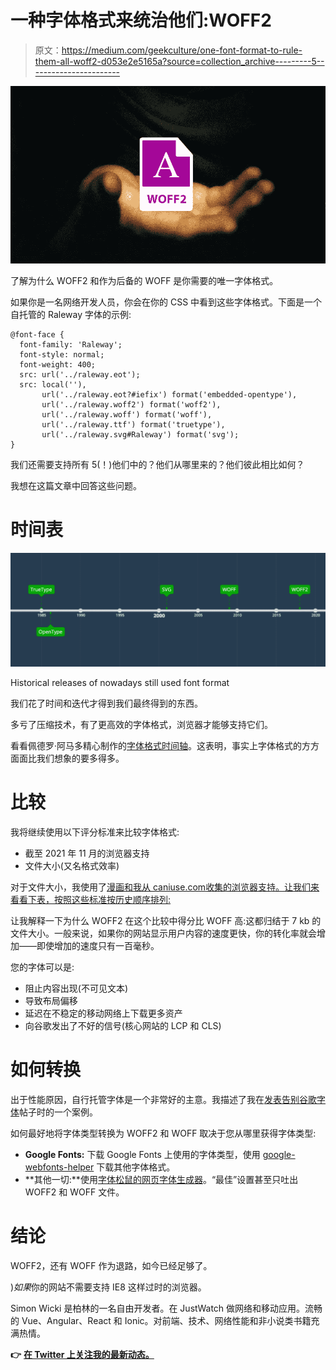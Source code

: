 # 一种字体格式来统治他们:WOFF2

> 原文：<https://medium.com/geekculture/one-font-format-to-rule-them-all-woff2-d053e2e5165a?source=collection_archive---------5----------------------->

![](img/2b9bc19e5cc1fbdcf97ca6cf57b0170e.png)

了解为什么 WOFF2 和作为后备的 WOFF 是你需要的唯一字体格式。

如果你是一名网络开发人员，你会在你的 CSS 中看到这些字体格式。下面是一个自托管的 Raleway 字体的示例:

```
@font-face {
  font-family: 'Raleway';
  font-style: normal;
  font-weight: 400;
  src: url('../raleway.eot');
  src: local(''),
       url('../raleway.eot?#iefix') format('embedded-opentype'),
       url('../raleway.woff2') format('woff2'),
       url('../raleway.woff') format('woff'),
       url('../raleway.ttf') format('truetype'),
       url('../raleway.svg#Raleway') format('svg');
}
```

我们还需要支持所有 5(！)他们中的？他们从哪里来的？他们彼此相比如何？

我想在这篇文章中回答这些问题。

# 时间表

![](img/39785a9df6f2bdf8e2f1acd7334c63ed.png)

Historical releases of nowadays still used font format

我们花了时间和迭代才得到我们最终得到的东西。

多亏了压缩技术，有了更高效的字体格式，浏览器才能够支持它们。

看看佩德罗·阿马多精心制作的[字体格式时间轴](https://typeforge.files.wordpress.com/2011/11/timeline_formatos_software_fontes_v10-01.jpg)。这表明，事实上字体格式的方方面面比我们想象的要多得多。

# 比较

我将继续使用以下评分标准来比较字体格式:

*   截至 2021 年 11 月的浏览器支持
*   文件大小(又名格式效率)

对于文件大小，我使用了[漫画和我从 caniuse.com](http://comicneue.com/)[收集的浏览器支持。让我们来看看下表，按照这些标准按历史顺序排列:](https://caniuse.com/)

让我解释一下为什么 WOFF2 在这个比较中得分比 WOFF 高:这都归结于 7 kb 的文件大小。一般来说，如果你的网站显示用户内容的速度更快，你的转化率就会增加——即使增加的速度只有一百毫秒。

您的字体可以是:

*   阻止内容出现(不可见文本)
*   导致布局偏移
*   延迟在不稳定的移动网络上下载更多资产
*   向谷歌发出了不好的信号(核心网站的 LCP 和 CLS)

# 如何转换

出于性能原因，自行托管字体是一个非常好的主意。我描述了我在[发表告别谷歌字体](https://wicki.io/posts/2020-11-goodbye-google-fonts/)帖子时的一个案例。

如何最好地将字体类型转换为 WOFF2 和 WOFF 取决于您从哪里获得字体类型:

*   **Google Fonts:** 下载 Google Fonts 上使用的字体类型，使用 [google-webfonts-helper](http://google-webfonts-helper.herokuapp.com/fonts) 下载其他字体格式。
*   **其他一切:**使用[字体松鼠的网页字体生成器](https://www.fontsquirrel.com/tools/webfont-generator)。“最佳”设置甚至只吐出 WOFF2 和 WOFF 文件。

# 结论

WOFF2，还有 WOFF 作为退路，如今已经足够了。

)*如果*你的网站不需要支持 IE8 这样过时的浏览器。

Simon Wicki 是柏林的一名自由开发者。在 JustWatch 做网络和移动应用。流畅的 Vue、Angular、React 和 Ionic。对前端、技术、网络性能和非小说类书籍充满热情。

**👉** [**在 Twitter 上关注我的最新动态。**](https://twitter.com/zwacky)
